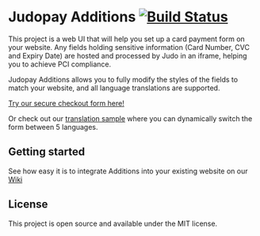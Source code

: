 # Judopay Additions [![Build Status](https://travis-ci.org/Judopay/Judo-Ruby.svg?branch=master)](https://travis-ci.org/Judopay/Judo-Ruby)

This project is a web UI that will help you set up a card payment form on your website. Any fields holding sensitive information (Card Number, CVC and Expiry Date) are hosted and processed by Judo in an iframe, helping you to achieve PCI compliance.

Judopay Additions allows you to fully modify the styles of the fields to match your website, and all language translations are supported.

[Try our secure checkout form here!](https://js.judopay.com/html/basic.html)

Or check out our [translation sample](https://additions.prod.judopay.com/Checkout/Index) where you can dynamically switch the form between 5 languages.

## Getting started

See how easy it is to integrate Additions into your existing website on our [Wiki](https://github.com/Judopay/Judopay-Additions/wiki)

## License

This project is open source and available under the MIT license.
